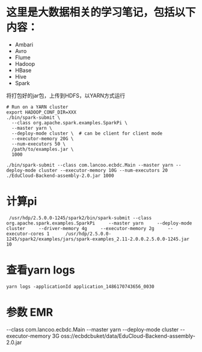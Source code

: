 # 这里是大数据相关的学习笔记，包括以下内容：
- Ambari
- Avro
- Flume
- Hadoop
- HBase
- Hive
- Spark

将打包好的jar包，上传到HDFS，以YARN方式运行
```
# Run on a YARN cluster
export HADOOP_CONF_DIR=XXX
./bin/spark-submit \
  --class org.apache.spark.examples.SparkPi \
  --master yarn \
  --deploy-mode cluster \  # can be client for client mode
  --executor-memory 20G \
  --num-executors 50 \
  /path/to/examples.jar \
  1000
```

```
./bin/spark-submit --class com.lancoo.ecbdc.Main --master yarn --deploy-mode cluster --executor-memory 10G --num-executors 20 ./EduCloud-Backend-assembly-2.0.jar 1000
```

# 计算pi 
```
 /usr/hdp/2.5.0.0-1245/spark2/bin/spark-submit --class org.apache.spark.examples.SparkPi     --master yarn     --deploy-mode cluster     --driver-memory 4g     --executor-memory 2g     --executor-cores 1      /usr/hdp/2.5.0.0-1245/spark2/examples/jars/spark-examples_2.11-2.0.0.2.5.0.0-1245.jar  10 

```

# 查看yarn logs
```
yarn logs -applicationId application_1486170743656_0030
```

# 参数 EMR
--class com.lancoo.ecbdc.Main --master yarn --deploy-mode cluster --executor-memory 3G   oss://ecbdcbuket/data/EduCloud-Backend-assembly-2.0.jar